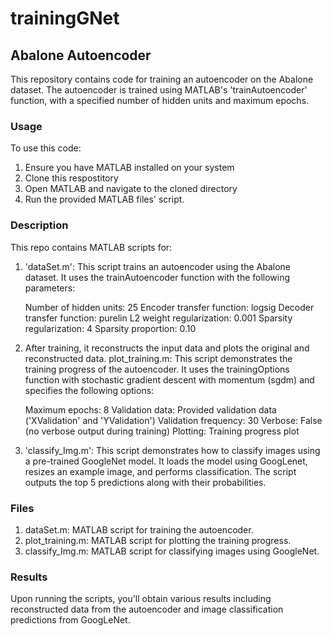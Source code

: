 # trainingGNet

## Abalone Autoencoder
This repository contains code for training an autoencoder on the Abalone dataset. The autoencoder is trained using MATLAB's 'trainAutoencoder' function, with a specified number of hidden units and maximum epochs.

### Usage
To use this code:
1. Ensure you have MATLAB installed on your system
2. Clone this respostitory
3. Open MATLAB and navigate to the cloned directory
4. Run the provided MATLAB files' script.

### Description
This repo contains MATLAB scripts for:
1. 'dataSet.m': This script trains an autoencoder using the Abalone dataset. It uses the trainAutoencoder function with the following parameters:

    Number of hidden units: 25
    Encoder transfer function: logsig
    Decoder transfer function: purelin
    L2 weight regularization: 0.001
    Sparsity regularization: 4
    Sparsity proportion: 0.10
2. After training, it reconstructs the input data and plots the original and reconstructed data.
plot_training.m: This script demonstrates the training progress of the autoencoder. It uses the trainingOptions function with stochastic gradient descent with momentum (sgdm) and specifies the following options:

    Maximum epochs: 8
    Validation data: Provided validation data ('XValidation' and 'YValidation')
    Validation frequency: 30
    Verbose: False (no verbose output during training)
    Plotting: Training progress plot
3. 'classify_Img.m': This script demonstrates how to classify images using a pre-trained GoogleNet model. It loads the model using GoogLenet, resizes an example image, and performs classification. The script outputs the top 5 predictions along with their probabilities.

### Files
1. dataSet.m: MATLAB script for training the autoencoder.
2. plot_training.m: MATLAB script for plotting the training progress.
3. classify_Img.m: MATLAB script for classifying images using GoogleNet.

### Results
Upon running the scripts, you'll obtain various results including reconstructed data from the autoencoder and image classification predictions from GoogLeNet.
